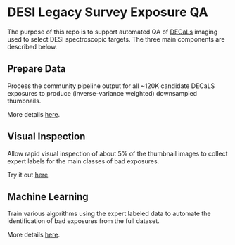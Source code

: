 # DESI Legacy Survey Exposure QA

The purpose of this repo is to support automated QA of [DECaLs](http://legacysurvey.org/decamls/) imaging used to select
DESI spectroscopic targets.  The three main components are described below.

## Prepare Data

Process the community pipeline output for all ~120K candidate DECaLS exposures to produce (inverse-variance weighted)
downsampled thumbnails.

More details [here](prepare/README.md).

## Visual Inspection

Allow rapid visual inspection of about 5% of the thumbnail images to collect expert labels for the main classes of bad exposures.

Try it out [here](https://dkirkby.github.io/legacyQA/).

## Machine Learning

Train various algorithms using the expert labeled data to automate the identification of bad exposures from the full dataset.

More details [here](ml/README.md).
